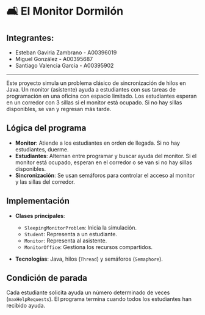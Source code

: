 # 🛋️ El Monitor Dormilón

## Integrantes:
- Esteban Gaviria Zambrano - A00396019
- Miguel González - A00395687
- Santiago Valencia García - A00395902

---

Este proyecto simula un problema clásico de sincronización de hilos en Java. Un monitor (asistente) ayuda a estudiantes con sus tareas de programación en una oficina con espacio limitado. Los estudiantes esperan en un corredor con 3 sillas si el monitor está ocupado. Si no hay sillas disponibles, se van y regresan más tarde.

## Lógica del programa

- **Monitor**: Atiende a los estudiantes en orden de llegada. Si no hay estudiantes, duerme.
- **Estudiantes**: Alternan entre programar y buscar ayuda del monitor. Si el monitor está ocupado, esperan en el corredor o se van si no hay sillas disponibles.
- **Sincronización**: Se usan semáforos para controlar el acceso al monitor y las sillas del corredor.

## Implementación

- **Clases principales**:
  - `SleepingMonitorProblem`: Inicia la simulación.
  - `Student`: Representa a un estudiante.
  - `Monitor`: Representa al asistente.
  - `MonitorOffice`: Gestiona los recursos compartidos.

- **Tecnologías**: Java, hilos (`Thread`) y semáforos (`Semaphore`).

## Condición de parada

Cada estudiante solicita ayuda un número determinado de veces (`maxHelpRequests`). El programa termina cuando todos los estudiantes han recibido ayuda.